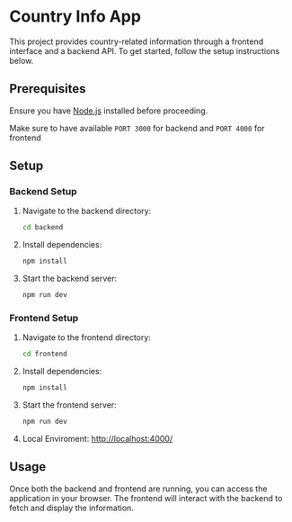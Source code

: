 # Country Info App

This project provides country-related information through a frontend interface and a backend API. To get started, follow the setup instructions below.

## Prerequisites  
Ensure you have [Node.js](https://nodejs.org/) installed before proceeding.

Make sure to have available ```PORT 3000``` for backend and ```PORT 4000``` for frontend 

## Setup  

### Backend Setup  
1. Navigate to the backend directory:  
   ```sh
   cd backend
   ```  
2. Install dependencies:  
   ```sh
   npm install
   ```  
3. Start the backend server:  
   ```sh
   npm run dev
   ```  

### Frontend Setup  
1. Navigate to the frontend directory:  
   ```sh
   cd frontend
   ```  
2. Install dependencies:  
   ```sh
   npm install
   ```  
3. Start the frontend server:  
   ```sh
   npm run dev
   ```
4. Local Enviroment: [http://localhost:4000/](http://localhost:4000/)

## Usage  
Once both the backend and frontend are running, you can access the application in your browser. The frontend will interact with the backend to fetch and display the information.
